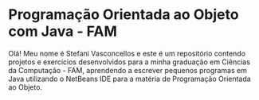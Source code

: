 # Programação Orientada ao Objeto com Java - FAM

Olá! Meu nome é Stefani Vasconcellos e este é um repositório contendo projetos e exercícios desenvolvidos para a minha graduação em Ciências da Computação - FAM, aprendendo a escrever pequenos programas em Java utilizando o NetBeans IDE para a matéria de Programação Orientada ao Objeto.

